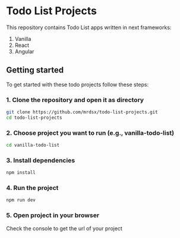 # Todo List Projects

This repository contains Todo List apps written in next frameworks:

1. Vanilla
2. React
3. Angular

## Getting started

To get started with these todo projects follow these steps:

### 1. Clone the repository and open it as directory

```bash
git clone https://github.com/mrdsx/todo-list-projects.git
cd todo-list-projects
```

### 2. Choose project you want to run (e.g., vanilla-todo-list)

```bash
cd vanilla-todo-list
```

### 3. Install dependencies

```bash
npm install
```

### 4. Run the project

```bash
npm run dev
```

### 5. Open project in your browser

Check the console to get the url of your project
